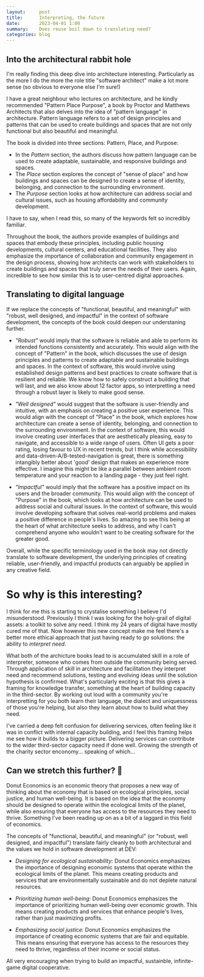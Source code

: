 ```yaml
---
layout:     post
title:      Interpreting, the future
date:       2023-04-01 1:00
summary:    Does reuse boil down to translating need?
categories: blog
---
```


## Into the architectural rabbit hole
I'm really finding this deep dive into architecture interesting. Particularly as the more I do the more the role title "software architect" make a lot more sense (so obvious to everyone else I'm sure!)

I have a great neighbour who lectures on architecture, and he kindly recommended "Pattern Place Purpose", a book by Proctor and Matthews Architects that also delves into the idea of "pattern language" in architecture. Pattern language refers to a set of design principles and patterns that can be used to create buildings and spaces that are not only functional but also beautiful and meaningful.

The book is divided into three sections: Pattern, Place, and Purpose:
- In the *Pattern* section, the authors discuss how pattern language can be used to create adaptable, sustainable, and responsive buildings and spaces.
- The *Place* section explores the concept of "sense of place" and how buildings and spaces can be designed to create a sense of identity, belonging, and connection to the surrounding environment.
- The *Purpose* section looks at how architecture can address social and cultural issues, such as housing affordability and community development.

I have to say, when I read this, so many of the keywords felt so incredibly familiar.

Throughout the book, the authors provide examples of buildings and spaces that embody these principles, including public housing developments, cultural centers, and educational facilities. They also emphasize the importance of collaboration and community engagement in the design process, showing how architects can work with stakeholders to create buildings and spaces that truly serve the needs of their users. Again, incredible to see how similar this is to user-centred digital approaches.

## Translating to digital language
If we replace the concepts of "functional, beautiful, and meaningful" with "robust, well designed, and impactful" in the context of software development, the concepts of the book could deepen our understaning further.

- *"Robust"* would imply that the software is reliable and able to perform its intended functions consistently and accurately. This would align with the concept of "Pattern" in the book, which discusses the use of design principles and patterns to create adaptable and sustainable buildings and spaces. In the context of software, this would involve using established design patterns and best practices to create software that is resilient and reliable. We know how to safely construct a building that will last, and we also know about 12 factor apps, so interpretting a need through a robust layer is likely to make good sense.

- *"Well designed"* would suggest that the software is user-friendly and intuitive, with an emphasis on creating a positive user experience. This would align with the concept of "Place" in the book, which explores how architecture can create a sense of identity, belonging, and connection to the surrounding environment. In the context of software, this would involve creating user interfaces that are aesthetically pleasing, easy to navigate, and accessible to a wide range of users. Often UI gets a poor rating, losing favour to UX in recent trends, but I think while accessibility and data-driven-A/B-tested-navigation is great, there is something intangibly better about 'good' design that makes an experience more effective. I imagine this might be like a parallel between ambient room temperature and your reaction to a landing page - they just feel right.

- *"Impactful"* would imply that the software has a positive impact on its users and the broader community. This would align with the concept of "Purpose" in the book, which looks at how architecture can be used to address social and cultural issues. In the context of software, this would involve developing software that solves real-world problems and makes a positive difference in people's lives. So amazing to see this being at the heart of what architecture seeks to address, and why I can't comprehend anyone who wouldn't want to be creating software for the greater good.

Overall, while the specific terminology used in the book may not directly translate to software development, the underlying principles of creating reliable, user-friendly, and impactful products can arguably be applied in any creative field.

# So why is this interesting?
I think for me this is starting to crystalise something I believe I'd misunderstood. Previously I think I was looking for the holy-grail of digital assets: a toolkit to solve any need. I think my 24 years of digital have mostly cured me of that. Now however this new concept make me feel there's a better more ethical approach that just having ready to go solutions: the ability to *interpret need*.

What both of the archicture books lead to is accumulated skill in a role of interpreter, someone who comes from outside the community being served. Through application of skill in architecture and facilitation they interpret need and recommend solutions, testing and evolving ideas until the solution hypothesis is confirmed. What's particularly exciting is that this gives a framing for knowledge transfer, something at the heart of building capacity in the third-sector. By working out loud with a community you're interpretting for you both learn their language, the dialect and uniquessness of those you're helping, but also they learn about how to build what they need.

I've carried a deep felt confusion for delivering services, often feeling like it was in conflict with internal capacity building, and I feel this framing helps me see how it builds to a bigger picture. Delivering services can contribute to the wider third-sector capacity need if done well. Growing the strength of the charity sector enconomy... speaking of which...

## Can we stretch this further? 🍩
Donut Economics is an economic theory that proposes a new way of thinking about the economy that is based on ecological principles, social justice, and human well-being. It is based on the idea that the economy should be designed to operate within the ecological limits of the planet, while also ensuring that everyone has access to the resources they need to thrive. Something I've been reading up on as a bit of a laggard in this field of economics.

The concepts of "functional, beautiful, and meaningful" (or "robust, well designed, and impactful") translate fairly cleanly to both architectural and the values we hold in software development at DEV:

- *Designing for ecological sustainability:* Donut Economics emphasizes the importance of designing economic systems that operate within the ecological limits of the planet. This means creating products and services that are environmentally sustainable and do not deplete natural resources.

- *Prioritizing human well-being:* Donut Economics emphasizes the importance of prioritizing human well-being over economic growth. This means creating products and services that enhance people's lives, rather than just maximizing profits.

- *Emphasizing social justice:* Donut Economics emphasizes the importance of creating economic systems that are fair and equitable. This means ensuring that everyone has access to the resources they need to thrive, regardless of their income or social status.

All very encouraging when trying to build an impactful, sustainble, infinite-game digital cooperative.